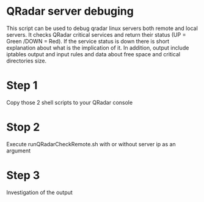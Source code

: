# QRadar server debuging
This script can be used to debug qradar linux servers both remote and local servers.
It checks QRadar critical services and return their status (UP = Green /DOWN = Red). If the service status is down there is short explanation
about what is the implication of it.
In addition, output include iptables output and input rules and data about free space and critical directories size.

# Step 1
Copy those 2 shell scripts to your QRadar console

# Stop 2
Execute runQRadarCheckRemote.sh with or without server ip as an argument

# Step 3
Investigation of the output
